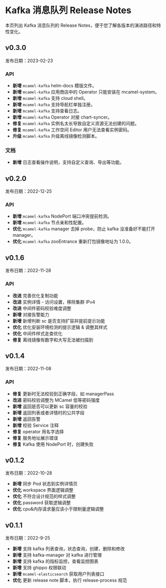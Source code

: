 # Kafka 消息队列 Release Notes

本页列出 Kafka 消息队列的 Release Notes，便于您了解各版本的演进路径和特性变化。

## v0.3.0

发布日期：2023-02-23

### API

- **新增** `mcamel-kafka` helm-docs 模版文件。
- **新增** `mcamel-kafka` 应用商店中的 Operator 只能安装在 mcamel-system。
- **新增** `mcamel-kafka` 支持 cloud shell。
- **新增** `mcamel-kafka` 支持导航栏单独注册。
- **新增** `mcamel-kafka` 支持查看日志。
- **新增** `mcamel-kafka` Operator 对接 chart-syncer。
- **修复** `mcamel-kafka` 实例名太长导致自定义资源无法创建的问题。
- **修复** `mcamel-kafka` 工作空间 Editor 用户无法查看实例密码。
- **升级** `mcamel-kafka` 升级离线镜像检测脚本。  

### 文档

- **新增** 日志查看操作说明，支持自定义查询、导出等功能。

## v0.2.0

发布日期：2022-12-25

### API

- **新增** `mcamel-kafka` NodePort 端口冲突提前检测。
- **新增** `mcamel-kafka` 节点亲和性配置。
- **优化** `mcamel-kafka` manager 去掉 probe，防止 kafka 没准备好不能打开 manager。  
- **优化** `mcamel-kafka` zooEntrance 重新打包镜像地址为 1.0.0。  

## v0.1.6

发布日期：2022-11-28

### API

- **改进** 完善优化复制功能
- **改进** 实例详情 - 访问设置，移除集群 IPv4
- **改进** 中间件密码校验难度调整
- **新增** 对接告警能力
- **新增** 新增判断 sc 是否支持扩容并提前提示功能
- **优化** 优化安装环境检测的提示逻辑 & 调整其样式
- **优化** 中间件样式走查优化
- **修复** 离线镜像有数字和大写无法被扫描到

## v0.1.4

发布日期：2022-11-08

### API

- **修复** 更新时无法校验到正确字段，如 managerPass
- **改进** 密码校验调整为 MCamel 低等密码强度
- **新增** 返回是否可以更新 sc 容量的校验
- **新增** 返回列表或者详情时的公共字段
- **新增** 返回告警
- **新增** 校验 Service 注释
- **修复** operator 用名字选择
- **修复** 服务地址展示错误
- **修复** Kafka 使用 NodePort 时，创建失败

## v0.1.2

发布日期：2022-10-28

- **新增** 同步 Pod 状态到实例详情页
- **优化** workspace 界面逻辑调整
- **优化** 不符合设计规范的样式调整
- **优化** password 获取逻辑调整
- **优化** cpu&内存请求量应该小于限制量逻辑调整

## v0.1.1

发布日期：2022-9-25

- **新增** 支持 kafka 列表查询，状态查询，创建，删除和修改
- **新增** 支持 kafka-manager 对 kafka 进行管理
- **新增** 支持 kafka 的指标监控，查看监控图表
- **新增** 支持 ghippo 权限联动
- **新增** `mcamel-elasticsearch` 获取用户列表接口
- **优化** 更新 release note 脚本，执行 release-process 规范

